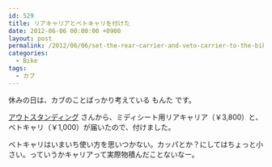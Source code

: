 ```yaml
---
id: 529
title: リアキャリアとベトキャリを付けた
date: 2012-06-06 00:00:00 +0900
layout: post
permalink: /2012/06/06/set-the-rear-carrier-and-veto-carrier-to-the-bike/
categories:
  - Bike
tags:
  - カブ
---
```

休みの日は、カブのことばっかり考えている もんた です。
  
[アウトスタンディング](http://out-standing.com/) さんから、ミディシート用リアキャリア（￥3,800）と、ベトキャリ（￥1,000）が届いたので、付けました。

ベトキャリはいまいち使い方を思いつかない。カッパとか？にしてはちょっと小さい。っていうかキャリアって実際物積んだことないなー。
